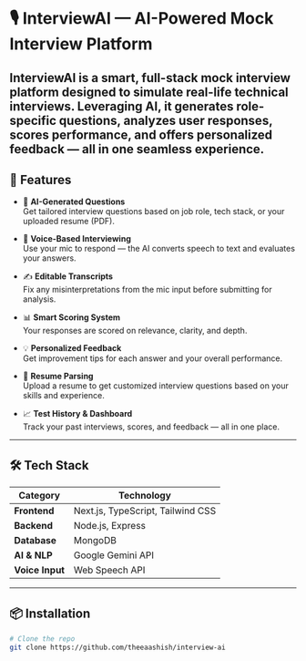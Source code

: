 # 🎙️ InterviewAI — AI-Powered Mock Interview Platform

InterviewAI is a smart, full-stack mock interview platform designed to simulate real-life technical interviews. Leveraging AI, it generates role-specific questions, analyzes user responses, scores performance, and offers personalized feedback — all in one seamless experience.
---

## 🚀 Features

- 🧠 **AI-Generated Questions**  
  Get tailored interview questions based on job role, tech stack, or your uploaded resume (PDF).

- 🎤 **Voice-Based Interviewing**  
  Use your mic to respond — the AI converts speech to text and evaluates your answers.

- ✍️ **Editable Transcripts**  
  Fix any misinterpretations from the mic input before submitting for analysis.

- 📊 **Smart Scoring System**  
  Your responses are scored on relevance, clarity, and depth.

- 💡 **Personalized Feedback**  
  Get improvement tips for each answer and your overall performance.

- 📁 **Resume Parsing**  
  Upload a resume to get customized interview questions based on your skills and experience.

- 📈 **Test History & Dashboard**  
  Track your past interviews, scores, and feedback — all in one place.

---

## 🛠️ Tech Stack

| Category       | Technology       |
|----------------|------------------|
| **Frontend**   | Next.js, TypeScript, Tailwind CSS |
| **Backend**    | Node.js, Express |
| **Database**   | MongoDB          |
| **AI & NLP**   | Google Gemini API |
| **Voice Input**| Web Speech API |

---

## 📦 Installation

```bash
# Clone the repo
git clone https://github.com/theeaashish/interview-ai
